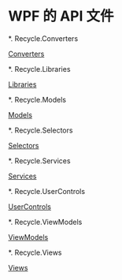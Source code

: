 # WPF 的 API 文件

*. Recycle.Converters

 [Converters](http://localhost:8080/api/Recycle.Converters.html) 

*. Recycle.Libraries

 [Libraries](http://localhost:8080/api/Recycle.Libraries.html) 

*. Recycle.Models

 [Models](http://localhost:8080/api/Recycle.Models.html) 

*. Recycle.Selectors

 [Selectors](http://localhost:8080/api/Recycle.Selectors.html) 

*. Recycle.Services

 [Services](http://localhost:8080/api/Recycle.Services.html) 

*. Recycle.UserControls

 [UserControls](http://localhost:8080/api/Recycle.UserControls.html) 

*. Recycle.ViewModels

 [ViewModels](http://localhost:8080/api/Recycle.ViewModels.html) 

*. Recycle.Views

 [Views](http://localhost:8080/api/Recycle.Views.html) 